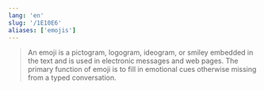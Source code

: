 ```yaml
---
lang: 'en'
slug: '/1E10E6'
aliases: ['emojis']
---
```


> An emoji is a pictogram, logogram, ideogram, or smiley embedded in the text and is used in electronic messages and web pages. The primary function of emoji is to fill in emotional cues otherwise missing from a typed conversation.

<head>
  <html lang="en-US"/>
</head>
